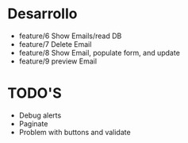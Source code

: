 # Desarrollo
+ feature/6 Show Emails/read DB
+ feature/7 Delete Email
+ feature/8 Show Email, populate form, and update
+ feature/9 preview Email

# TODO'S
+ Debug alerts
+ Paginate
+ Problem with buttons and validate


 

